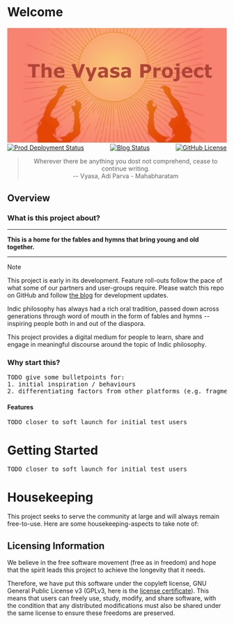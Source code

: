 

# Welcome
<div style="text-align: center">
  <img
    alt="Project Image Banner"
    src="priv/static/images/logo_readme_banner.png"
    title="The Vyasa Project Banner"
  />
  <br />
  <div style="display: flex; justify-content: space-between">
    <a href="https://vyasa.tv">
      <img
        alt="Prod Deployment Status"
        src="https://img.shields.io/github/actions/workflow/status/ve1ld/vyasa/prod.yml?style=for-the-badge&logo=elixir&label=vyasa.tv&link=https%3A%2F%2Fvyasa.tv"
      />
    </a>
    <a href="https://blog.vyasa.tv">
      <img
        alt="Blog Status"
        src="https://img.shields.io/github/actions/workflow/status/ve1ld/vyasa/hugo.yaml?style=for-the-badge&logo=org&logoSize=auto&label=blog.vyasa&link=https%3A%2F%2Fblog.vyasa.tv%2F"
      />
    </a>
    <a href="https://www.gnu.org/licenses/gpl-3.0.en.html">
      <img
        alt="GitHub License"
        src="https://img.shields.io/github/license/ve1ld/vyasa?style=for-the-badge&logo=unlicense&link=https%3A%2F%2Fwww.gnu.org%2Flicenses%2Fquick-guide-gplv3.html"
      />
    </a>
  </div>
  <blockquote>
    Wherever there be anything you dost not comprehend, cease to continue
    writing. <br />
    -- Vyasa, Adi Parva - Mahabharatam
  </blockquote>
</div>

## Overview

### What is this project about?

---

**This is a home for the fables and hymns that bring young and old together.**

---

> [!NOTE]
> This project is early in its development. Feature roll-outs follow the pace of what some of our partners and user-groups require.
> Please watch this repo on GitHub and follow [the blog](https://blog.vyasa.tv" "Vyasa Blog") for development updates.


Indic philosophy has always had a rich oral tradition, passed down across generations through word of mouth in the form of fables and hymns -- inspiring people both in and out of the diaspora.

This project provides a digital medium for people to learn, share and engage in meaningful discourse around the topic of Indic philosophy. 


### Why start this?
<pre>
TODO give some bulletpoints for:
1. initial inspiration / behaviours
2. differentiating factors from other platforms (e.g. fragmented sources of text, some just stuck in PDFs and non-represented)
</pre>



#### Features 

<pre>
TODO closer to soft launch for initial test users
</pre>


# Getting Started 

<pre>
TODO closer to soft launch for initial test users
</pre>



# Housekeeping

This project seeks to serve the community at large and will always remain free-to-use. Here are some housekeeping-aspects to take note of:

## Licensing Information

We believe in the free software movement (free as in freedom) and hope that the spirit leads this project to achieve the longevity that it needs.

Therefore, we have put this software under the copyleft license, GNU General Public License v3 (GPLv3, here is the [license certificate](LICENSE)). This means that users can freely use, study, modify, and share software, with the condition that any distributed modifications must also be shared under the same license to ensure these freedoms are preserved.

